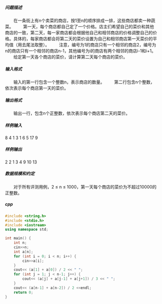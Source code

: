 ##### 问题描述
　　在一条街上有n个卖菜的商店，按1至n的顺序排成一排，这些商店都卖一种蔬菜。
　　第一天，每个商店都自己定了一个价格。店主们希望自己的菜价和其他商店的一致，第二天，每一家商店都会根据他自己和相邻商店的价格调整自己的价格。具体的，每家商店都会将第二天的菜价设置为自己和相邻商店第一天菜价的平均值（用去尾法取整）。
　　注意，编号为1的商店只有一个相邻的商店2，编号为n的商店只有一个相邻的商店n-1，其他编号为i的商店有两个相邻的商店i-1和i+1。
　　给定第一天各个商店的菜价，请计算第二天每个商店的菜价。
##### 输入格式
　　输入的第一行包含一个整数n，表示商店的数量。
　　第二行包含n个整数，依次表示每个商店第一天的菜价。
##### 输出格式
　　输出一行，包含n个正整数，依次表示每个商店第二天的菜价。
##### 样例输入
8
4 1 3 1 6 5 17 9
##### 样例输出
2 2 1 3 4 9 10 13
##### 数据规模和约定
　　对于所有评测用例，2 ≤ n ≤ 1000，第一天每个商店的菜价为不超过10000的正整数。
##### cpp
```c++
#include <string.h>
#include <stdio.h>
#include <iostream>
using namespace std;

int main() {
    int n;
    cin>>n;
    int a[n];
    for (int i = 0; i < n; i++) {
        cin>>a[i];
    }
    cout<< (a[1] + a[0]) / 2 << " ";
    for (int j = 1; j < n-1; j++) {
        cout<< (a[j] + a[j-1] + a[j+1]) / 3 << " ";
    }
    cout<< (a[n-1] + a[n-2]) / 2 <<endl;
    return 0;
}
```